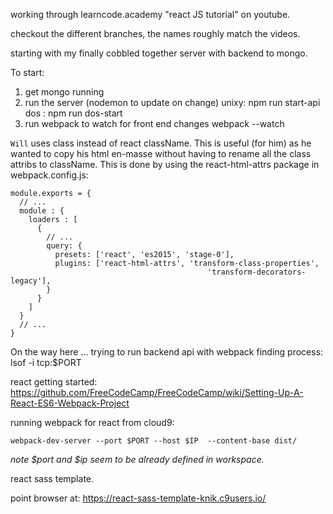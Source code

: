 working through learncode.academy "react JS tutorial" on youtube.

checkout the different branches, the names roughly match the videos.

starting with my finally cobbled together server with backend to mongo.

To start:

1. get mongo running
2. run the server (nodemon to update on change)
   unixy: npm run start-api
   dos  : npm run dos-start
3. run webpack to watch for front end changes
   webpack --watch

`Will` uses class instead of react className. This is useful (for him) as he wanted
to copy his html en-masse without having to rename all the class attribs to className.
This is done by using the react-html-attrs package in webpack.config.js:
```
module.exports = {
  // ...
  module : {
    loaders : [
      {
        // ...
        query: {
          presets: ['react', 'es2015', 'stage-0'],
          plugins: ['react-html-attrs', 'transform-class-properties',
                                            'transform-decorators-legacy'],
        }
      }
    ]
  }
  // ...
}
```

On the way here ...
trying to run backend api with webpack
finding process:
lsof -i tcp:$PORT

react getting started:
https://github.com/FreeCodeCamp/FreeCodeCamp/wiki/Setting-Up-A-React-ES6-Webpack-Project

running webpack for react from cloud9:
```
webpack-dev-server --port $PORT --host $IP  --content-base dist/
```

*note $port and $ip seem to be already defined in workspace.*

react sass template.

point browser at:
https://react-sass-template-knik.c9users.io/
